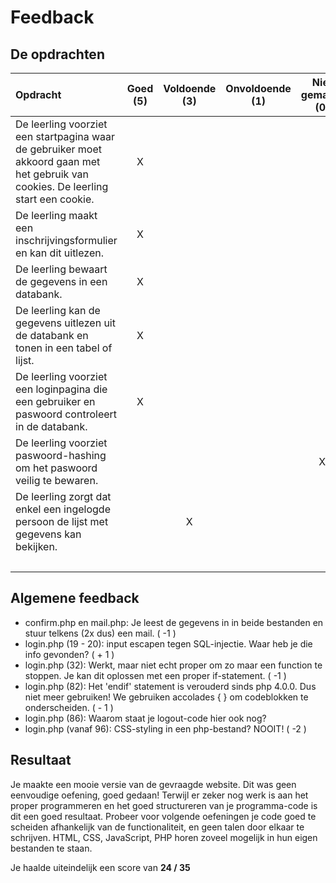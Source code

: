 # Feedback #
## De opdrachten ##
| Opdracht | Goed (5) | Voldoende (3) | Onvoldoende (1) | Niet gemaakt (0) | Score (35) |
| :------- | :---: | :---------: | :-----------: | :----: |---:|
| De leerling voorziet een startpagina waar de gebruiker moet akkoord gaan met het gebruik van cookies. De leerling start een cookie. | X | | | |5|
| De leerling maakt een inschrijvingsformulier en kan dit uitlezen.  | X | | | |5|
| De leerling bewaart de gegevens in een databank.  | X | | | |5|
| De leerling kan de gegevens uitlezen uit de databank en tonen in een tabel of lijst.  | X | | | |5|
| De leerling voorziet een loginpagina die een gebruiker en paswoord controleert in de databank. | X | | | |5|
| De leerling voorziet paswoord-hashing om het paswoord veilig te bewaren.  | | | | X |0|
| De leerling zorgt dat enkel een ingelogde persoon de lijst met gegevens kan bekijken. | | X | | |3|
| | | | | | 28|


## Algemene feedback ##
* confirm.php en mail.php: Je leest de gegevens in in beide bestanden en stuur telkens (2x dus) een mail. ( -1 )
* login.php (19 - 20): input escapen tegen SQL-injectie. Waar heb je die info gevonden? ( + 1 )
* login.php (32): Werkt, maar niet echt proper om zo maar een function te stoppen. Je kan dit oplossen met een proper if-statement. ( -1 )
* login.php (82): Het 'endif' statement is verouderd sinds php 4.0.0. Dus niet meer gebruiken! We gebruiken accolades { } om codeblokken te onderscheiden. ( - 1 )
* login.php (86): Waarom staat je logout-code hier ook nog?
* login.php (vanaf 96): CSS-styling in een php-bestand? NOOIT! ( -2 )

## Resultaat ##
Je maakte een mooie versie van de gevraagde website. Dit was geen eenvoudige oefening, goed gedaan!
Terwijl er zeker nog werk is aan het proper programmeren en het goed structureren van je programma-code is dit een goed resultaat.
Probeer voor volgende oefeningen je code goed te scheiden afhankelijk van de functionaliteit, en geen talen door elkaar te schrijven. HTML, CSS, JavaScript, PHP horen zoveel mogelijk in hun eigen bestanden te staan.

Je haalde uiteindelijk een score van __24 / 35__
